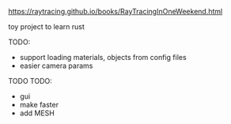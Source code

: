 https://raytracing.github.io/books/RayTracingInOneWeekend.html

toy project to learn rust

TODO: 

- support loading materials, objects from config files
- easier camera params


TODO TODO: 

- gui
- make faster
- add MESH
